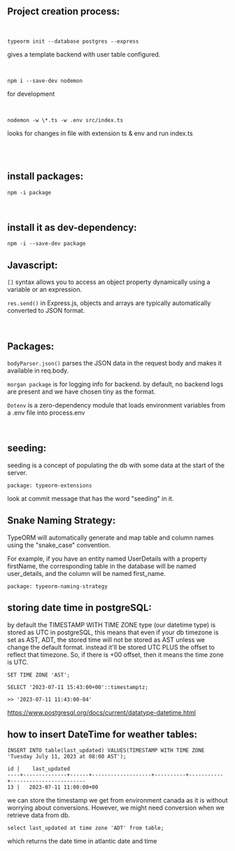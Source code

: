 ## Project creation process:

<br />

```
typeorm init --database postgres --express
```

gives a template backend with user table configured.

<br />

```
npm i --save-dev nodemon
```

for development

<br />

```
nodemon -w \*.ts -w .env src/index.ts
```

looks for changes in file with extension ts & env and run index.ts

<br />
<br />

## install packages:

```
npm -i package
```

<br />

## install it as dev-dependency:

```
npm -i --save-dev package
```

## Javascript:

`[]` syntax allows you to access an object property dynamically using a variable or an expression.

`res.send()` in Express.js, objects and arrays are typically automatically converted to JSON format.

<br />

## Packages:

`bodyParser.json()` parses the JSON data in the request body and makes it available in req.body.

`morgan package` is for logging info for backend. by default, no backend logs are present and we have chosen tiny as the format.

`Dotenv` is a zero-dependency module that loads environment variables from a .env file into process.env

<br />

## seeding:

seeding is a concept of populating the db with some data at the start of the server.

`package: typeorm-extensions`

look at commit message that has the word "seeding" in it.

## Snake Naming Strategy:

TypeORM will automatically generate and map table and column names using the "snake_case" convention.

For example, if you have an entity named UserDetails with a property firstName, the corresponding table in the database will be named user_details, and the column will be named first_name.

`package: typeorm-naming-strategy`

## storing date time in postgreSQL:

by default the TIMESTAMP WITH TIME ZONE type (our datetime type) is stored as UTC in postgreSQL, this means that even if your db timezone is set as AST, ADT, the stored time will not be stored as AST unless we change the default format. instead it'll be stored UTC PLUS the offset to reflect that timezone. So, if there is +00 offset, then it means the time zone is UTC.

```
SET TIME ZONE 'AST';

SELECT '2023-07-11 15:43:00+00'::timestamptz;

>> '2023-07-11 11:43:00-04'
```

https://www.postgresql.org/docs/current/datatype-datetime.html

## how to insert DateTime for weather tables:

```
INSERT INTO table(last_updated) VALUES(TIMESTAMP WITH TIME ZONE 'Tuesday July 11, 2023 at 08:00 AST');

id |    last_updated
----+--------------+------+-------------------+----------+-----------+------------------------
13 |   2023-07-11 11:00:00+00

```

we can store the timestamp we get from environment canada as it is without worrying about conversions. However, we might need conversion when we retrieve data from db.

```
select last_updated at time zone 'ADT' from table;
```

which returns the date time in atlantic date and time
